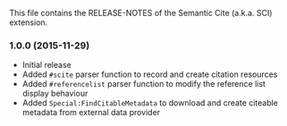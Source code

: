 This file contains the RELEASE-NOTES of the Semantic Cite (a.k.a. SCI) extension.

### 1.0.0 (2015-11-29)

* Initial release
* Added `#scite` parser function to record and create citation resources
* Added `#referencelist` parser function to modify the reference list display behaviour
* Added `Special:FindCitableMetadata` to download and create citeable metadata from external data provider
